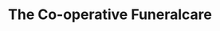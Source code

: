 ---
title: "The Co-operative Funeralcare"
url: /coventry/the-co-operative-funeralcare/
shop: Bestattungen
---